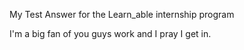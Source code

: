 My Test Answer for the Learn_able internship program

I'm a big fan of you guys work and I pray I get in.